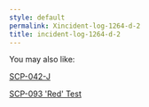 ```yaml
---
style: default
permalink: Xincident-log-1264-d-2
title: incident-log-1264-d-2
---
```

You may also like:

[SCP-042-J](http://scp-wiki.net/scp-042-j)

[SCP-093 'Red' Test](http://scp-wiki.net/scp-093-red-test)
